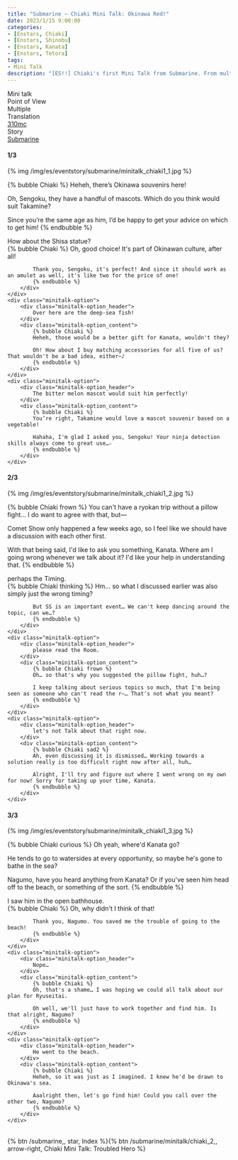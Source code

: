 ```yaml
---
title: "Submarine – Chiaki Mini Talk: Okinawa Red!"
date: 2023/1/15 9:00:00
categories:
- [Enstars, Chiaki]
- [Enstars, Shinobu]
- [Enstars, Kanata]
- [Enstars, Tetora]
tags:
- Mini Talk
description: "[ES!!] Chiaki's first Mini Talk from Submarine. From multiple POVs."
---
```

<div class="three-wrapper" style="--storyColor:#965e7d;--storyColor-rgb:150,94,125;--storyColor-h:326.8;--storyColor-s: 23%;--storyColor-l:47.8%;">
    <div class="info-area">
        <div class="info">
            <div class="info-item characters">
                <div class="label">
                    Mini talk
                </div>
                <div class="value">
								<a href="/categories/Enstars/Chiaki" character="Chiaki"></a> <a href="/categories/Enstars/Shinobu" character="Shinobu"></a> <a href="/categories/Enstars/Kanata" character="Kanata"></a> <a href="/categories/Enstars/Tetora" character="Tetora"></a>
                </div>
            </div>
            <div class="info-item one">
                <div class="label">
                    Point of View
                </div>
                <div class="value">
                    Multiple
                </div>
            </div>
            <div class="info-item two">
                <div class="label">
                    Translation
                </div>
                <div class="value">
                    <a href="/about">310mc</a>
                </div>
            </div>
            <div class="info-item three">
                <div class="label">
                   Story
                </div>
                <div class="value">
                    <a href="/submarine">Submarine</a>
                </div>
            </div>
        </div>
    </div>
</div>

<!-- more -->

#### <div mt="rare"></div> 1/3

{% img /img/es/eventstory/submarine/minitalk_chiaki1_1.jpg %}

{% bubble Chiaki %}
Heheh, there’s Okinawa souvenirs here!

Oh, Sengoku, they have a handful of mascots. Which do you think would suit Takamine?

Since you’re the same age as him, I’d be happy to get your advice on which to get him!
{% endbubble %}

<div class="minitalk" character="Shinobu">
    <div class="minitalk-option">
        <div class="minitalk-option_header">
            How about the Shisa statue?
        </div>
        <div class="minitalk-option_content">
            {% bubble Chiaki %}
            Oh, good choice! It's part of Okinawan culture, after all!

            Thank you, Sengoku, it's perfect! And since it should work as an amulet as well, it's like two for the price of one!
			{% endbubble %}
        </div>
    </div>
    <div class="minitalk-option">
        <div class="minitalk-option_header">
            Over here are the deep-sea fish!
        </div>
        <div class="minitalk-option_content">
            {% bubble Chiaki %}
            Heheh, those would be a better gift for Kanata, wouldn't they?

            Oh! How about I buy matching accessories for all five of us? That wouldn't be a bad idea, either~♪
			{% endbubble %}
        </div>
    </div>
    <div class="minitalk-option">
        <div class="minitalk-option_header">
            The bitter melon mascot would suit him perfectly!
        </div>
        <div class="minitalk-option_content">
            {% bubble Chiaki %}
            You’re right, Takamine would love a mascot souvenir based on a vegetable!

            Hahaha, I'm glad I asked you, Sengoku! Your ninja detection skills always come to great use…☆
			{% endbubble %}
        </div>
    </div>
</div>

#### <div mt="rare"></div> 2/3

{% img /img/es/eventstory/submarine/minitalk_chiaki1_2.jpg %}

{% bubble Chiaki frown %}
You can't have a ryokan trip without a pillow fight… I do want to agree with that, but—

Comet Show only happened a few weeks ago, so I feel like we should have a discussion with each other first.

With that being said, I'd like to ask you something, Kanata. Where am I going wrong whenever we talk about it? I'd like your help in understanding that.
{% endbubble %}

<div class="minitalk" character="Kanata">
    <div class="minitalk-option">
        <div class="minitalk-option_header">
            perhaps the Timing.
        </div>
        <div class="minitalk-option_content">
            {% bubble Chiaki thinking %}
            Hm… so what I discussed earlier was also simply just the wrong timing?

            But SS is an important event… We can't keep dancing around the topic, can we…?
			{% endbubble %}
        </div>
    </div>
    <div class="minitalk-option">
        <div class="minitalk-option_header">
            please read the Room.
        </div>
        <div class="minitalk-option_content">
            {% bubble Chiaki frown %}
            Oh… so that's why you suggested the pillow fight, huh…?

            I keep talking about serious topics so much, that I'm being seen as someone who can't read the r—… That's not what you meant?
			{% endbubble %}
        </div>
    </div>
    <div class="minitalk-option">
        <div class="minitalk-option_header">
            let's not Talk about that right now.
        </div>
        <div class="minitalk-option_content">
            {% bubble Chiaki sad2 %}
            Ah, even discussing it is dismissed… Working towards a solution really is too difficult right now after all, huh…

            Alright, I'll try and figure out where I went wrong on my own for now! Sorry for taking up your time, Kanata.
			{% endbubble %}
        </div>
    </div>
</div>

#### <div mt="rare"></div> 3/3

{% img /img/es/eventstory/submarine/minitalk_chiaki1_3.jpg %}

{% bubble Chiaki curious %}
Oh yeah, where'd Kanata go?

He tends to go to watersides at every opportunity, so maybe he's gone to bathe in the sea?

Nagumo, have you heard anything from Kanata? Or if you've seen him head off to the beach, or something of the sort.
{% endbubble %}

<div class="minitalk" character="Tetora">
    <div class="minitalk-option">
        <div class="minitalk-option_header">
          I saw him in the open bathhouse.
        </div>
        <div class="minitalk-option_content">
            {% bubble Chiaki %}
            Oh, why didn't I think of that!

            Thank you, Nagumo. You saved me the trouble of going to the beach!
			{% endbubble %}
        </div>
    </div>
    <div class="minitalk-option">
        <div class="minitalk-option_header">
            Nope…
        </div>
        <div class="minitalk-option_content">
            {% bubble Chiaki %}
            Oh, that's a shame… I was hoping we could all talk about our plan for Ryuseitai.

            Oh well, we'll just have to work together and find him. Is that alright, Nagumo?
			{% endbubble %}
        </div>
    </div>
    <div class="minitalk-option">
        <div class="minitalk-option_header">
            He went to the beach.
        </div>
        <div class="minitalk-option_content">
            {% bubble Chiaki %}
            Heheh, so it was just as I imagined. I knew he'd be drawn to Okinawa's sea.

            Aaalright then, let's go find him! Could you call over the other two, Nagumo?
			{% endbubble %}
        </div>
    </div>
</div>
<br>
<div toc>{% btn /submarine,, star, Index %}{% btn /submarine/minitalk/chiaki_2,, arrow-right, Chiaki Mini Talk: Troubled Hero %}</div>
